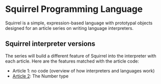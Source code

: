 # Squirrel Programming Language

Squirrel is a simple, expression-based language with prototypal objects designed for an article series on writing language interpreters.

## Squirrel interpreter versions

The series will build a different feature of Squirrel into the interpreter with each article. Here are the features matched with the article code:

- Article 1: no code (overview of how interpreters and languages work)
- [Article 2](https://github.com/jasonsbarr/squirrel/tree/master/article_02): The Number type

